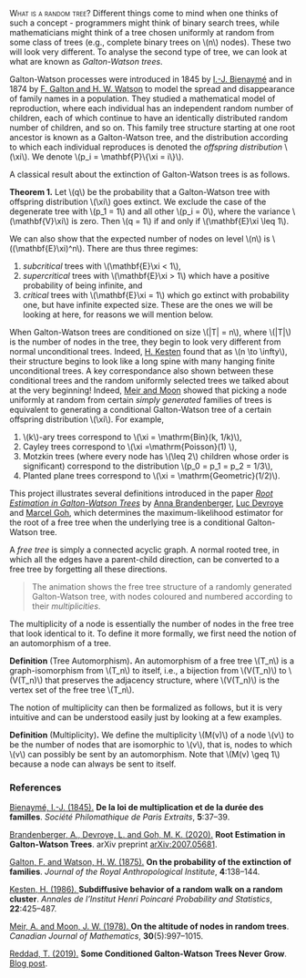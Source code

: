 <!-- latex: \\(tex\\) or $$ tex $$ -->
<span style='font-variant:small-caps'> What is a random tree?</span> 
Different things come to mind when one thinks of such a concept - programmers might think of binary search trees, while mathematicians might think of a tree chosen uniformly at random from some class of trees (e.g., complete binary trees on \\(n\\) nodes). These two will look very different. To analyse the second type of tree, we can look at what are known as *Galton-Watson trees*. 

Galton-Watson processes were introduced in 1845 by [I.-J. Bienaymé](#bienayme) and in 1874 by [F. Galton and H. W. Watson](#galtonwatson) to model the spread and disappearance of family names in a population. They studied a mathematical model of reproduction, where each individual has an independent random number of children, each of which continue to have an identically distributed random number of children, and so on. This family tree structure starting at one root ancestor is known as a Galton-Watson tree, and the distribution according to which each individual reproduces is denoted the *offspring distribution* \\(\xi\\). We denote \\(p_i = \mathbf{P}\\{\xi = i\\}\\). 

A classical result about the extinction of Galton-Watson trees is as follows. 

<span class='cool'>**Theorem 1.**</span> Let \\(q\\) be the probability that a Galton-Watson tree with offspring distribution \\(\xi\\) goes extinct. We exclude the case of the degenerate tree with \\(p_1 = 1\\) and all other \\(p_i = 0\\), where the variance \\(\mathbf{V}\xi\\) is zero. Then \\(q = 1\\) if and only if \\(\mathbf{E}\xi \leq 1\\).

We can also show that the expected number of nodes on level \\(n\\) is \\((\mathbf{E}\xi)^n\\). There are thus three regimes: 
1. *subcritical* trees with \\(\mathbf{E}\xi < 1\\),
2. *supercritical* trees with \\(\mathbf{E}\xi > 1\\) which have a positive probability of being infinite, and
3. *critical* trees with \\(\mathbf{E}\xi = 1\\) which go extinct with probability one, but have infinite expected size. These are the ones we will be looking at here, for reasons we will mention below. 

When Galton-Watson trees are conditioned on size \\(|T| = n\\), where \\(|T|\\) is the number of nodes in the tree, they begin to look very different from normal unconditional trees. Indeed, [H. Kesten](#kesten) found that as \\(n \to \infty\\), their structure begins to look like a long spine with many hanging finite unconditional trees. A key correspondance also shown between these conditional trees and the random uniformly selected trees we talked about at the very beginning! Indeed, [Meir and Moon](#meirmoon) showed that picking a node uniformly at random from certain _simply generated_ families of trees is equivalent to generating a conditional Galton-Watson tree of a certain offspring distribution \\(\xi\\). For example, 

1. \\(k\\)-ary trees correspond to \\(\xi = \mathrm{Bin}(k, 1/k)\\),
2. Cayley trees correspond to \\(\xi =\mathrm{Poisson}(1) \\), 
3. Motzkin trees (where every node has \\(\leq 2\\) children whose order is significant) correspond to the distribution \\(p_0 = p_1 = p_2 = 1/3\\),
4. Planted plane trees correspond to \\(\xi = \mathrm{Geometric}(1/2)\\).

This project illustrates several definitions introduced in the paper [*Root Estimation in Galton-Watson Trees*](#brandenberger) by [Anna Brandenberger](https://abrandenberger.github.io), [Luc Devroye](http://luc.devroye.org/) and [Marcel Goh](https://marcelgoh.github.io/), which determines the maximum-likelihood estimator for the root of a free tree when the underlying tree is a conditional Galton-Watson tree. 

A _free tree_ is simply a connected acyclic graph. A normal rooted tree, in which all the edges have a parent-child direction, can be converted to a free tree by forgetting all these directions. 

> The animation shows the free tree structure of a randomly generated Galton-Watson tree, with nodes coloured and numbered according to their _multiplicities_. 

The multiplicity of a node is essentially the number of nodes in the free tree that look identical to it. To define it more formally, we first need the notion of an automorphism of a tree.

<span class='cool'>**Definition** (Tree Automorphism)**.**</span> An automorphism of a free tree \\(T_n\\) is a graph-isomorphism from \\(T_n\\) to itself, i.e., a bijection from \\(V(T_n)\\) to \\(V(T_n)\\) that preserves the adjacency structure, where \\(V(T_n)\\) is the vertex set of the free tree \\(T_n\\). 

The notion of multiplicity can then be formalized as follows, but it is very intuitive and can be understood easily just by looking at a few examples.

<span class='cool'>**Definition** (Multiplicity)**.**</span> We define the multiplicity \\(M(v)\\) of a node \\(v\\) to be the number of nodes that are isomorphic to \\(v\\), that is, nodes to which \\(v\\) can possibly be sent by an automorphism. Note that  \\(M(v) \geq 1\\) because a node can always be sent to itself.

<!-- <br> -->

### References 

<span class="references"> 

<u> Bienaymé, I.-J. (1845).</u> **De la loi de multiplication et de la durée des familles**. _Société Philomathique de Paris Extraits_, **5**:37–39. <a name='bienayme'></a>

<u> Brandenberger, A., Devroye, L. and Goh, M. K. (2020).</u> **Root Estimation in Galton-Watson Trees**. arXiv preprint
[arXiv:2007.05681](https://arxiv.org/abs/2007.05681). <a name='brandenberger'></a>

<u> Galton, F. and Watson, H. W. (1875).</u>  **On the probability of the extinction of families**. _Journal of the Royal Anthropological Institute_, **4**:138–144. <a name='galtonwatson'></a>

<u> Kesten, H. (1986). </u> **Subdiffusive behavior of a random walk on a random cluster**. _Annales de l’Institut Henri Poincaré Probability and Statistics_, **22**:425–487. <a name='kesten'></a>

<u> Meir, A. and Moon, J. W. (1978). </u> **On the altitude of nodes in random trees**. _Canadian Journal of Mathematics_, **30**(5):997–1015. <a name='meirmoon'></a>

<u>Reddad, T. (2019).</u>  **Some Conditioned Galton-Watson Trees Never Grow**. [Blog post](https://reddad.ca/2019/06/26/conditioned-gw-trees/). <a name='reddad'></a>

</span>